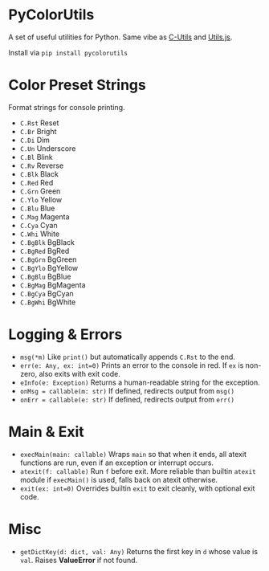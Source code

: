 # PyColorUtils

A set of useful utilities for Python. Same vibe as [C-Utils](https://github.com/Pecacheu/C-Utils) and [Utils.js](https://github.com/Pecacheu/Utils.js).

Install via `pip install pycolorutils`

# Color Preset Strings
Format strings for console printing.

- `C.Rst` Reset
- `C.Br` Bright
- `C.Di` Dim
- `C.Un` Underscore
- `C.Bl` Blink
- `C.Rv` Reverse
- `C.Blk` Black
- `C.Red` Red
- `C.Grn` Green
- `C.Ylo` Yellow
- `C.Blu` Blue
- `C.Mag` Magenta
- `C.Cya` Cyan
- `C.Whi` White
- `C.BgBlk` BgBlack
- `C.BgRed` BgRed
- `C.BgGrn` BgGreen
- `C.BgYlo` BgYellow
- `C.BgBlu` BgBlue
- `C.BgMag` BgMagenta
- `C.BgCya` BgCyan
- `C.BgWhi` BgWhite

# Logging & Errors

- `msg(*m)` Like `print()` but automatically appends `C.Rst` to the end.
- `err(e: Any, ex: int=0)` Prints an error to the console in red. If `ex` is non-zero, also exits with exit code.
- `eInfo(e: Exception)` Returns a human-readable string for the exception.
- `onMsg = callable(m: str)` If defined, redirects output from `msg()`
- `onErr = callable(e: str)` If defined, redirects output from `err()`

# Main & Exit

- `execMain(main: callable)` Wraps `main` so that when it ends, all atexit functions are run, even if an exception or interrupt occurs.
- `atexit(f: callable)` Run `f` before exit. More reliable than builtin `atexit` module if `execMain()` is used, falls back on atexit otherwise.
- `exit(ex: int=0)` Overrides builtin `exit` to exit cleanly, with optional exit code.

# Misc

- `getDictKey(d: dict, val: Any)` Returns the first key in `d` whose value is `val`. Raises **ValueError** if not found.